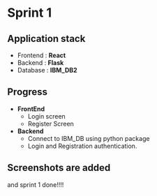 # Sprint 1

## Application stack

- Frontend : **React**
- Backend : **Flask**
- Database : **IBM_DB2**

## Progress

- **FrontEnd**
  - Login screen
  - Register Screen
- **Backend**
  - Connect to IBM_DB using python package
  - Login and Registration authentication.

## Screenshots are added 


and sprint 1 done!!!!

